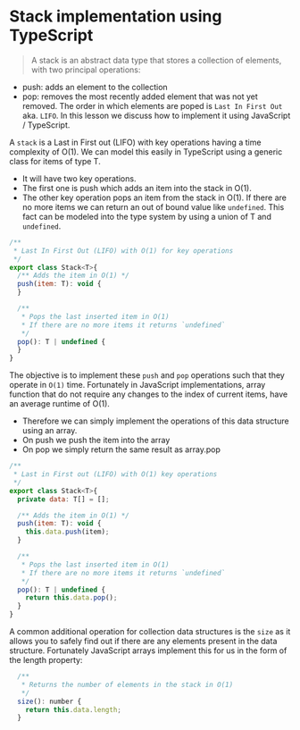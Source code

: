 # Stack implementation using TypeScript
> A stack is an abstract data type that stores a collection of elements, with two principal operations: 
* push: adds an element to the collection
* pop: removes the most recently added element that was not yet removed.
The order in which elements are poped is `Last In First Out` aka. `LIFO`. In this lesson we discuss how to implement it using JavaScript / TypeScript.

A `stack` is a Last in First out (LIFO) with key operations having a time complexity of O(1). We can model this easily in TypeScript using a generic class for items of type T.

* It will have two key operations.
* The first one is push which adds an item into the stack in O(1).
* The other key operation pops an item from the stack in O(1). If there are no more items we can return an out of bound value like `undefined`. This fact can be modeled into the type system by using a union of T and `undefined`.

```js
/**
 * Last In First Out (LIFO) with O(1) for key operations
 */
export class Stack<T>{
  /** Adds the item in O(1) */
  push(item: T): void {
  }

  /**
   * Pops the last inserted item in O(1)
   * If there are no more items it returns `undefined`
   */
  pop(): T | undefined {
  }
}
```


The objective is to implement these `push` and `pop` operations such that they operate in `O(1)` time. Fortunately in JavaScript implementations, array function that do not require any changes to the index of current items, have an average runtime of O(1).

* Therefore we can simply implement the operations of this data structure using an array.
* On push we push the item into the array
* On pop we simply return the same result as array.pop
```js
/**
 * Last in First out (LIFO) with O(1) key operations
 */
export class Stack<T>{
  private data: T[] = [];

  /** Adds the item in O(1) */
  push(item: T): void {
    this.data.push(item);
  }

  /**
   * Pops the last inserted item in O(1)
   * If there are no more items it returns `undefined`
   */
  pop(): T | undefined {
    return this.data.pop();
  }
}
```

A common additional operation for collection data structures is the `size` as it allows you to safely find out if there are any elements present in the data structure. Fortunately JavaScript arrays implement this for us in the form of the length property:

```js
  /**
   * Returns the number of elements in the stack in O(1)
   */
  size(): number {
    return this.data.length;
  }
```
